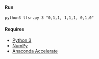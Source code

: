 #### Run
`python3 lfsr.py 3 "0,1,1, 1,1,1, 0,1,0"`


#### Requires
* [Python 3](https://www.python.org/downloads/)
* [NumPy](http://www.numpy.org/)
* [Anaconda Accelerate](https://docs.continuum.io/accelerate/)
